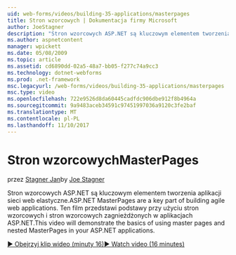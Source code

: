 ```yaml
---
uid: web-forms/videos/building-35-applications/masterpages
title: Stron wzorcowych | Dokumentacja firmy Microsoft
author: JoeStagner
description: "Stron wzorcowych ASP.NET są kluczowym elementem tworzenia aplikacji sieci web elastyczne. Ten film przedstawi podstawy przy użyciu stron wzorcowych i zagnieżdżone stron wzorcowych w..."
ms.author: aspnetcontent
manager: wpickett
ms.date: 05/08/2009
ms.topic: article
ms.assetid: cd6890dd-02a5-48a7-bb05-f277c74a9cc3
ms.technology: dotnet-webforms
ms.prod: .net-framework
msc.legacyurl: /web-forms/videos/building-35-applications/masterpages
msc.type: video
ms.openlocfilehash: 722e9526d8da60445cadfdc906dbe912f8b4964a
ms.sourcegitcommit: 9a9483aceb34591c97451997036a9120c3fe2baf
ms.translationtype: MT
ms.contentlocale: pl-PL
ms.lasthandoff: 11/10/2017
---
```

<a name="masterpages"></a><span data-ttu-id="e1c3e-104">Stron wzorcowych</span><span class="sxs-lookup"><span data-stu-id="e1c3e-104">MasterPages</span></span>
====================
<span data-ttu-id="e1c3e-105">przez [Stagner Jan](https://github.com/JoeStagner)</span><span class="sxs-lookup"><span data-stu-id="e1c3e-105">by [Joe Stagner](https://github.com/JoeStagner)</span></span>

<span data-ttu-id="e1c3e-106">Stron wzorcowych ASP.NET są kluczowym elementem tworzenia aplikacji sieci web elastyczne.</span><span class="sxs-lookup"><span data-stu-id="e1c3e-106">ASP.NET MasterPages are a key part of building agile web applications.</span></span> <span data-ttu-id="e1c3e-107">Ten film przedstawi podstawy przy użyciu stron wzorcowych i stron wzorcowych zagnieżdżonych w aplikacjach ASP.NET.</span><span class="sxs-lookup"><span data-stu-id="e1c3e-107">This video will demonstrate the basics of using master pages and nested MasterPages in your ASP.NET applications.</span></span>

[<span data-ttu-id="e1c3e-108">&#9654; Obejrzyj klip wideo (minuty 16)</span><span class="sxs-lookup"><span data-stu-id="e1c3e-108">&#9654; Watch video (16 minutes)</span></span>](https://channel9.msdn.com/Blogs/ASP-NET-Site-Videos/masterpages)

